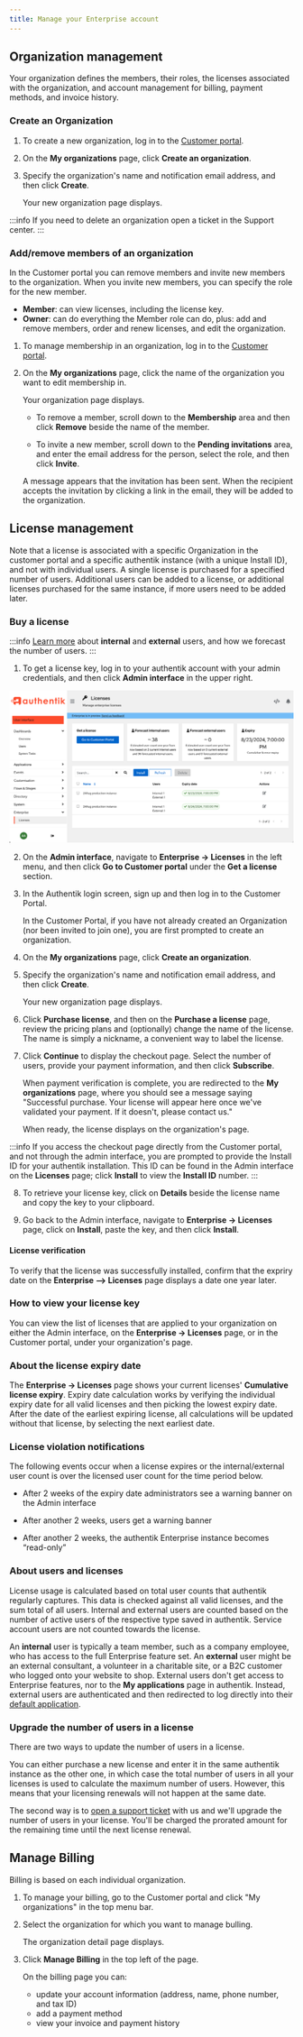 ```yaml
---
title: Manage your Enterprise account
---
```


## Organization management

Your organization defines the members, their roles, the licenses associated with the organization, and account management for billing, payment methods, and invoice history.

### Create an Organization

1. To create a new organization, log in to the [Customer portal](./get-started#access-enterprise).

2. On the **My organizations** page, click **Create an organization**.

3. Specify the organization's name and notification email address, and then click **Create**.

    Your new organization page displays.

:::info
If you need to delete an organization open a ticket in the Support center.
:::

### Add/remove members of an organization

In the Customer portal you can remove members and invite new members to the organization. When you invite new members, you can specify the role for the new member.

-   **Member**: can view licenses, including the license key.
-   **Owner**: can do everything the Member role can do, plus: add and remove members, order and renew licenses, and edit the organization.

1. To manage membership in an organization, log in to the [Customer portal](./get-started#access-enterprise).

2. On the **My organizations** page, click the name of the organization you want to edit membership in.

    Your organization page displays.

    - To remove a member, scroll down to the **Membership** area and then click **Remove** beside the name of the member.

    - To invite a new member, scroll down to the **Pending invitations** area, and enter the email address for the person, select the role, and then click **Invite**.

    A message appears that the invitation has been sent. When the recipient accepts the invitation by clicking a link in the email, they will be added to the organization.

## License management

Note that a license is associated with a specific Organization in the customer portal and a specific authentik instance (with a unique Install ID), and not with individual users. A single license is purchased for a specified number of users. Additional users can be added to a license, or additional licenses purchased for the same instance, if more users need to be added later.

### Buy a license

:::info
[Learn more](#about-users-and-licenses) about **internal** and **external** users, and how we forecast the number of users.
:::

1. To get a license key, log in to your authentik account with your admin credentials, and then click **Admin interface** in the upper right.

!["Admin interface licenses page"](./licenses-page-admin.png)

2. On the **Admin interface**, navigate to **Enterprise → Licenses** in the left menu, and then click **Go to Customer portal** under the **Get a license** section.

3. In the Authentik login screen, sign up and then log in to the Customer Portal.

    In the Customer Portal, if you have not already created an Organization (nor been invited to join one), you are first prompted to create an organization.

4. On the **My organizations** page, click **Create an organization**.

5. Specify the organization's name and notification email address, and then click **Create**.

    Your new organization page displays.

6. Click **Purchase license**, and then on the **Purchase a license** page, review the pricing plans and (optionally) change the name of the license. The name is simply a nickname, a convenient way to label the license.

7. Click **Continue** to display the checkout page. Select the number of users, provide your payment information, and then click **Subscribe**.

    When payment verification is complete, you are redirected to the **My organizations** page, where you should see a message saying "Successful purchase. Your license will appear here once we've validated your payment. If it doesn't, please contact us."

    When ready, the license displays on the organization's page.

:::info
If you access the checkout page directly from the Customer portal, and not through the admin interface, you are prompted to provide the Install ID for your authentik installation. This ID can be found in the Admin interface on the **Licenses** page; click **Install** to view the **Install ID** number.
:::

8. To retrieve your license key, click on **Details** beside the license name and copy the key to your clipboard.

9. Go back to the Admin interface, navigate to **Enterprise -> Licenses** page, click on **Install**, paste the key, and then click **Install**.

#### License verification

To verify that the license was successfully installed, confirm that the expriry date on the **Enterprise --> Licenses** page displays a date one year later.

### How to view your license key

You can view the list of licenses that are applied to your organization on either the Admin interface, on the **Enterprise -> Licenses** page, or in the Customer portal, under your organization's page.

### About the license expiry date

The **Enterprise -> Licenses** page shows your current licenses' **Cumulative license expiry**. Expiry date calculation works by verifying the individual expiry date for all valid licenses and then picking the lowest expiry date. After the date of the earliest expiring license, all calculations will be updated without that license, by selecting the next earliest date.

### License violation notifications

The following events occur when a license expires or the internal/external user count is over the licensed user count for the time period below.

-   After 2 weeks of the expiry date administrators see a warning banner on the Admin interface

-   After another 2 weeks, users get a warning banner

-   After another 2 weeks, the authentik Enterprise instance becomes “read-only”

### About users and licenses

License usage is calculated based on total user counts that authentik regularly captures. This data is checked against all valid licenses, and the sum total of all users. Internal and external users are counted based on the number of active users of the respective type saved in authentik. Service account users are not counted towards the license.

An **internal** user is typically a team member, such as a company employee, who has access to the full Enterprise feature set. An **external** user might be an external consultant, a volunteer in a charitable site, or a B2C customer who logged onto your website to shop. External users don't get access to Enterprise features, nor to the **My applications** page in authentik. Instead, external users are authenticated and then redirected to log directly into their [default application](../core/brands.md#external-user-settings).

### Upgrade the number of users in a license

There are two ways to update the number of users in a license.

You can either purchase a new license and enter it in the same authentik instance as the other one, in which case the total number of users in all your licenses is used to calculate the maximum number of users. However, this means that your licensing renewals will not happen at the same date.

The second way is to [open a support ticket](./entsupport.md) with us and we'll upgrade the number of users in your license. You'll be charged the prorated amount for the remaining time until the next license renewal.

## Manage Billing

Billing is based on each individual organization.

1. To manage your billing, go to the Customer portal and click "My organizations" in the top menu bar.

2. Select the organization for which you want to manage bulling.

    The organization detail page displays.

3. Click **Manage Billing** in the top left of the page.

    On the billing page you can:

    - update your account information (address, name, phone number, and tax ID)
    - add a payment method
    - view your invoice and payment history
